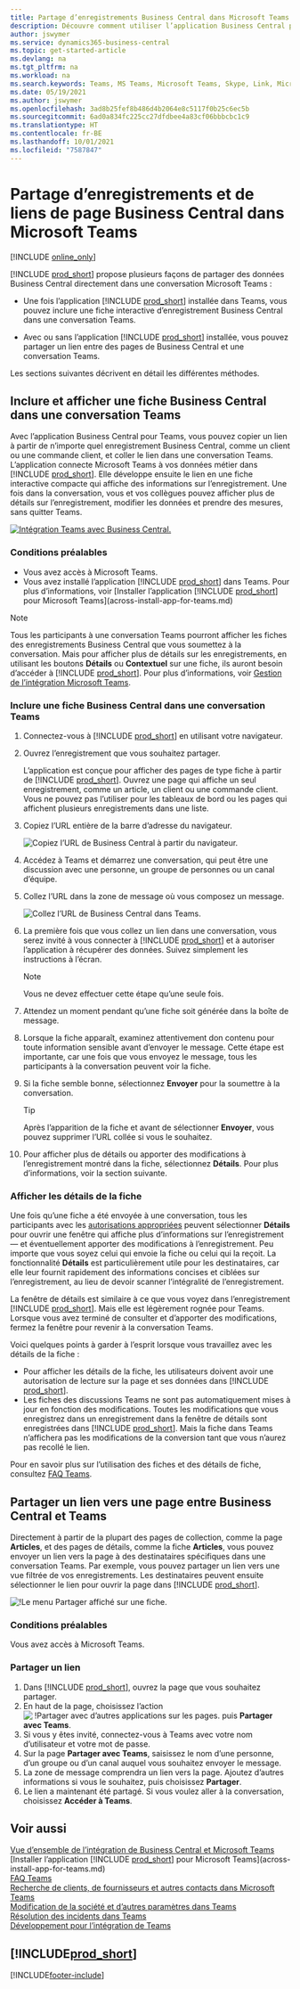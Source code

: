```yaml
---
title: Partage d’enregistrements Business Central dans Microsoft Teams
description: Découvre comment utiliser l’application Business Central pour Microsoft Teams.
author: jswymer
ms.service: dynamics365-business-central
ms.topic: get-started-article
ms.devlang: na
ms.tgt_pltfrm: na
ms.workload: na
ms.search.keywords: Teams, MS Teams, Microsoft Teams, Skype, Link, Microsoft 365, collaborate, collaboration, teamwork, share records
ms.date: 05/19/2021
ms.author: jswymer
ms.openlocfilehash: 3ad8b25fef8b486d4b2064e8c5117f0b25c6ec5b
ms.sourcegitcommit: 6ad0a834fc225cc27dfdbee4a83cf06bbbcbc1c9
ms.translationtype: HT
ms.contentlocale: fr-BE
ms.lasthandoff: 10/01/2021
ms.locfileid: "7587847"
---
```

# <a name="sharing-business-central-records-and-page-links-in-microsoft-teams"></a>Partage d’enregistrements et de liens de page Business Central dans Microsoft Teams

[!INCLUDE [online_only](includes/online_only.md)]

[!INCLUDE [prod_short](includes/prod_short.md)] propose plusieurs façons de partager des données Business Central directement dans une conversation Microsoft Teams :

<!-- 
## Overview
In this article, you'll learn how to use the app to share [!INCLUDE [prod_short](includes/prod_short.md)] records, like a customer, sales order, or invoice, with coworkers in a Teams conversation.
The [!INCLUDE [prod_short](includes/prod_short.md)] app lets you:
[!INCLUDE [prod_short](includes/prod_short.md)] offers an app that connects Microsoft Teams to your business data in [!INCLUDE [prod_short](includes/prod_short.md)], so you can quickly share details across team members and respond faster to inquiries. In this article, you'll learn how to use the app to share [!INCLUDE [prod_short](includes/prod_short.md)] records, like a customer, sales order, or invoice, with coworkers in a Teams conversation.

-->
- Une fois l’application [!INCLUDE [prod_short](includes/prod_short.md)] installée dans Teams, vous pouvez inclure une fiche interactive d’enregistrement Business Central dans une conversation Teams.

<!--   Copy a link from any Business Central record, like a customer or sales order, then paste the link into a Teams conversation. The app connects Microsoft Teams to your business data in [!INCLUDE [prod_short](includes/prod_short.md)]. It then expands the link into a compact, interactive card that displays information about the record. Once in the conversation, you and coworkers can view more details about the record, edit data, and take action&mdash;without leaving Teams.

  [![Teams integration with Business Central.](media/teams-intro-v3.png)](media/teams-intro-v3.png#lightbox)-->

- Avec ou sans l’application [!INCLUDE [prod_short](includes/prod_short.md)] installée, vous pouvez partager un lien entre des pages de Business Central et une conversation Teams.

  <!-- ![!The Share menu displayed on a card.](media/teams-share-link.png "The Share menu displayed on a card.")-->

Les sections suivantes décrivent en détail les différentes méthodes.

## <a name="include-and-view-a-business-central-card-in-a-teams-conversation"></a>Inclure et afficher une fiche Business Central dans une conversation Teams

Avec l’application Business Central pour Teams, vous pouvez copier un lien à partir de n’importe quel enregistrement Business Central, comme un client ou une commande client, et coller le lien dans une conversation Teams. L’application connecte Microsoft Teams à vos données métier dans [!INCLUDE [prod_short](includes/prod_short.md)]\. Elle développe ensuite le lien en une fiche interactive compacte qui affiche des informations sur l’enregistrement. Une fois dans la conversation, vous et vos collègues pouvez afficher plus de détails sur l’enregistrement, modifier les données et prendre des mesures, sans quitter Teams.

[![Intégration Teams avec Business Central.](media/teams-intro-v3.png)](media/teams-intro-v3.png#lightbox)

### <a name="prerequisites"></a>Conditions préalables

- Vous avez accès à Microsoft Teams.
- Vous avez installé l’application [!INCLUDE [prod_short](includes/prod_short.md)] dans Teams. Pour plus d’informations, voir [Installer l’application [!INCLUDE [prod_short](includes/prod_short.md)] pour Microsoft Teams](across-install-app-for-teams.md)

> [!NOTE]
> Tous les participants à une conversation Teams pourront afficher les fiches des enregistrements Business Central que vous soumettez à la conversation. Mais pour afficher plus de détails sur les enregistrements, en utilisant les boutons **Détails** ou **Contextuel** sur une fiche, ils auront besoin d’accéder à [!INCLUDE [prod_short](includes/prod_short.md)]. Pour plus d’informations, voir [Gestion de l’intégration Microsoft Teams](admin-teams-integration.md#minimum-requirements-1).

### <a name="include-a-business-central-card-in-a-teams-conversation"></a>Inclure une fiche Business Central dans une conversation Teams

1. Connectez-vous à [!INCLUDE [prod_short](includes/prod_short.md)] en utilisant votre navigateur.
2. Ouvrez l’enregistrement que vous souhaitez partager.

    L’application est conçue pour afficher des pages de type fiche à partir de [!INCLUDE [prod_short](includes/prod_short.md)]\. Ouvrez une page qui affiche un seul enregistrement, comme un article, un client ou une commande client. Vous ne pouvez pas l’utiliser pour les tableaux de bord ou les pages qui affichent plusieurs enregistrements dans une liste.

3. Copiez l’URL entière de la barre d’adresse du navigateur.

   ![Copiez l’URL de Business Central à partir du navigateur.](media/teams-url-v2.png)
4. Accédez à Teams et démarrez une conversation, qui peut être une discussion avec une personne, un groupe de personnes ou un canal d’équipe.

    <!--Teams imposes a few limitations here eg. you cannot unfurl a link during a Voice/Video call :/ We should probably only mention this in a Troubleshooting section (and i hope it will also be fixed soon)-->
5. Collez l’URL dans la zone de message où vous composez un message.

   ![Collez l’URL de Business Central dans Teams.](media/teams-paste-url-v2.png)
6. La première fois que vous collez un lien dans une conversation, vous serez invité à vous connecter à [!INCLUDE [prod_short](includes/prod_short.md)] et à autoriser l’application à récupérer des données. Suivez simplement les instructions à l’écran.

    > [!NOTE]
    > Vous ne devez effectuer cette étape qu’une seule fois.

7. Attendez un moment pendant qu’une fiche soit générée dans la boîte de message.

8. Lorsque la fiche apparaît, examinez attentivement don contenu pour toute information sensible avant d’envoyer le message. Cette étape est importante, car une fois que vous envoyez le message, tous les participants à la conversation peuvent voir la fiche.

9. Si la fiche semble bonne, sélectionnez **Envoyer** pour la soumettre à la conversation.

    > [!TIP]
    > Après l’apparition de la fiche et avant de sélectionner **Envoyer**, vous pouvez supprimer l’URL collée si vous le souhaitez.

10. Pour afficher plus de détails ou apporter des modifications à l’enregistrement montré dans la fiche, sélectionnez **Détails**. Pour plus d’informations, voir la section suivante.

### <a name="view-card-details"></a>Afficher les détails de la fiche

Une fois qu’une fiche a été envoyée à une conversation, tous les participants avec les [autorisations appropriées](admin-teams-integration.md#permissions) peuvent sélectionner **Détails** pour ouvrir une fenêtre qui affiche plus d’informations sur l’enregistrement&mdash; et éventuellement apporter des modifications à l’enregistrement. Peu importe que vous soyez celui qui envoie la fiche ou celui qui la reçoit. La fonctionnalité **Détails** est particulièrement utile pour les destinataires, car elle leur fournit rapidement des informations concises et ciblées sur l’enregistrement, au lieu de devoir scanner l’intégralité de l’enregistrement.

La fenêtre de détails est similaire à ce que vous voyez dans l’enregistrement [!INCLUDE [prod_short](includes/prod_short.md)]. Mais elle est légèrement rognée pour Teams. Lorsque vous avez terminé de consulter et d’apporter des modifications, fermez la fenêtre pour revenir à la conversation Teams.

Voici quelques points à garder à l’esprit lorsque vous travaillez avec les détails de la fiche :

- Pour afficher les détails de la fiche, les utilisateurs doivent avoir une autorisation de lecture sur la page et ses données dans [!INCLUDE [prod_short](includes/prod_short.md)]\.
- Les fiches des discussions Teams ne sont pas automatiquement mises à jour en fonction des modifications. Toutes les modifications que vous enregistrez dans un enregistrement dans la fenêtre de détails sont enregistrées dans [!INCLUDE [prod_short](includes/prod_short.md)]\. Mais la fiche dans Teams n’affichera pas les modifications de la conversion tant que vous n’aurez pas recollé le lien.

Pour en savoir plus sur l’utilisation des fiches et des détails de fiche, consultez [FAQ Teams](teams-faq.md).

## <a name="share-a-link-to-page-from-business-central-to-teams"></a><a name="share-link"></a>Partager un lien vers une page entre Business Central et Teams

Directement à partir de la plupart des pages de collection, comme la page **Articles**, et des pages de détails, comme la fiche **Articles**, vous pouvez envoyer un lien vers la page à des destinataires spécifiques dans une conversation Teams. Par exemple, vous pouvez partager un lien vers une vue filtrée de vos enregistrements. Les destinataires peuvent ensuite sélectionner le lien pour ouvrir la page dans [!INCLUDE [prod_short](includes/prod_short.md)]\.

 ![!Le menu Partager affiché sur une fiche.](media/teams-share-link.png "Le menu Partager affiché sur une fiche.")

### <a name="prerequisites"></a>Conditions préalables
Vous avez accès à Microsoft Teams.

### <a name="share-a-link"></a>Partager un lien

1. Dans [!INCLUDE [prod_short](includes/prod_short.md)]\, ouvrez la page que vous souhaitez partager.
2. En haut de la page, choisissez l’action ![ !Partager avec d’autres applications sur les pages.](media/share-icon.png) puis **Partager avec Teams**.
3. Si vous y êtes invité, connectez-vous à Teams avec votre nom d’utilisateur et votre mot de passe.
4. Sur la page **Partager avec Teams**, saisissez le nom d’une personne, d’un groupe ou d’un canal auquel vous souhaitez envoyer le message. 
5. La zone de message comprendra un lien vers la page. Ajoutez d’autres informations si vous le souhaitez, puis choisissez **Partager**.
6. Le lien a maintenant été partagé. Si vous voulez aller à la conversation, choisissez **Accéder à Teams**.

## <a name="see-also"></a>Voir aussi

[Vue d’ensemble de l’intégration de Business Central et Microsoft Teams](across-teams-overview.md)  
[Installer l’application [!INCLUDE [prod_short](includes/prod_short.md)] pour Microsoft Teams](across-install-app-for-teams.md)  
[FAQ Teams](teams-faq.md)  
[Recherche de clients, de fournisseurs et autres contacts dans Microsoft Teams](across-search-contacts-teams.md)  
[Modification de la société et d’autres paramètres dans Teams](across-teams-settings.md)  
[Résolution des incidents dans Teams](admin-teams-troubleshooting.md)  
[Développement pour l’intégration de Teams](/dynamics365/business-central/dev-itpro/developer/devenv-develop-for-teams)  

## [!INCLUDE[prod_short](includes/free_trial_md.md)]  


[!INCLUDE[footer-include](includes/footer-banner.md)]